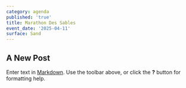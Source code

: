 ```yaml
---
category: agenda
published: 'true'
title: Marathon Des Sables
event_date: '2025-04-11'
surface: Sand
---
```

## A New Post

Enter text in [Markdown](http://daringfireball.net/projects/markdown/). Use the toolbar above, or click the **?** button for formatting help.
